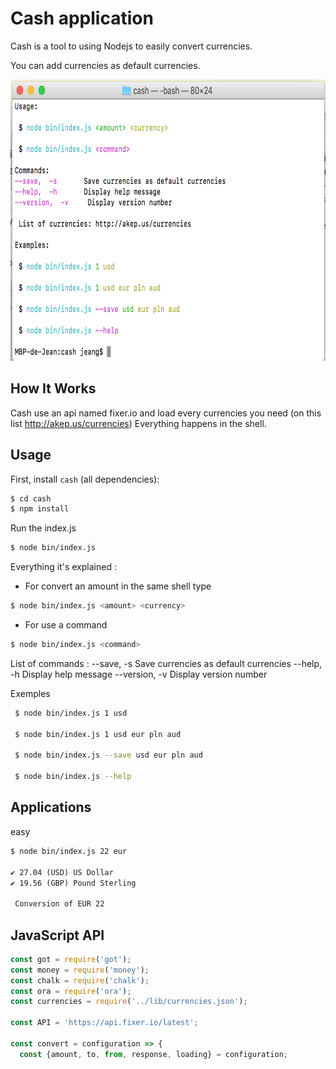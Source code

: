 # Cash application 


Cash is a tool to using Nodejs to easily convert currencies.

You can add currencies as default currencies.

<p align="center">
  <img src="./img/screen.png" alt="Size Limit example"
       width="654" height="450">
</p>


## How It Works

Cash use an api named fixer.io and load every currencies you need (on this list http://akep.us/currencies)
Everything happens in the shell.


## Usage

First, install `cash` (all dependencies):

```sh
$ cd cash
$ npm install 
```

Run the index.js

```sh
$ node bin/index.js
```

Everything it's explained :

* For convert an amount in the same shell type 
```sh
$ node bin/index.js <amount> <currency> 
```
* For use a command
```sh
$ node bin/index.js <command>
```
List of commands : 
--save,  -s       Save currencies as default currencies
--help,  -h       Display help message
--version,  -v     Display version number


Exemples 
```sh
 $ node bin/index.js 1 usd

 $ node bin/index.js 1 usd eur pln aud

 $ node bin/index.js --save usd eur pln aud

 $ node bin/index.js --help

```

## Applications

easy 

```diff
$ node bin/index.js 22 eur

✔ 27.04 (USD) US Dollar
✔ 19.56 (GBP) Pound Sterling

 Conversion of EUR 22

```


## JavaScript API

```js
const got = require('got');
const money = require('money');
const chalk = require('chalk');
const ora = require('ora');
const currencies = require('../lib/currencies.json');

const API = 'https://api.fixer.io/latest';

const convert = configuration => {
  const {amount, to, from, response, loading} = configuration;

```
